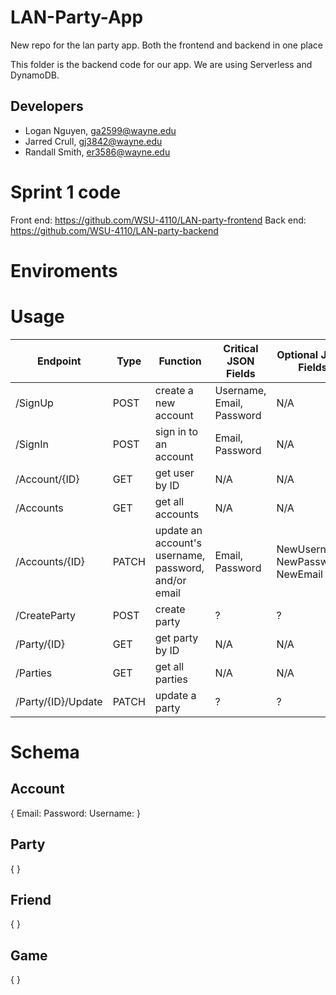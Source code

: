 # LAN-Party-App
New repo for the lan party app. Both the frontend and backend in one place

This folder is the backend code for our app. We are using Serverless and DynamoDB.

## Developers
- Logan Nguyen, ga2599@wayne.edu
- Jarred Crull, gj3842@wayne.edu
- Randall Smith, er3586@wayne.edu

# Sprint 1 code
Front end: https://github.com/WSU-4110/LAN-party-frontend
Back end: https://github.com/WSU-4110/LAN-party-backend

# Enviroments

# Usage
| Endpoint | Type | Function | Critical JSON Fields | Optional JSON Fields |
|---|---|---|---|---|
|/SignUp|POST|create a new account|Username, Email, Password|N/A|
|/SignIn|POST|sign in to an account|Email, Password|N/A|
|/Account/{ID}|GET|get user by ID|N/A|N/A|
|/Accounts|GET|get all accounts|N/A|N/A|N/A|
|/Accounts/{ID}|PATCH|update an account's username, password, and/or email|Email, Password|NewUsername, NewPassword, NewEmail|
|/CreateParty|POST|create party|?|?|
|/Party/{ID}|GET|get party by ID|N/A|N/A|
|/Parties|GET|get all parties|N/A|N/A|
|/Party/{ID}/Update|PATCH|update a party|?|?|

# Schema
## Account
{
Email:
Password:
Username:
}
## Party
{
}
## Friend
{
}
## Game
{
}

